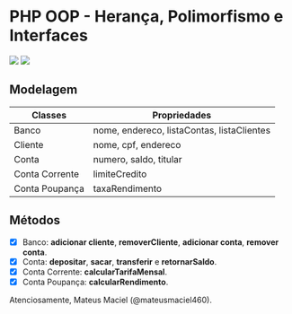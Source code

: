 # PHP OOP - Herança, Polimorfismo e Interfaces

![](https://img.shields.io/badge/linguagem-php-purple)
![](https://img.shields.io/badge/paradigma-oop-orange)

## Modelagem

|Classes|Propriedades|
|-------|------------|
|Banco|nome, endereco, listaContas, listaClientes|
|Cliente|nome, cpf, endereco|
|Conta|numero, saldo, titular|
|Conta Corrente|limiteCredito|
|Conta Poupança|taxaRendimento|

## Métodos

- [x] Banco: **adicionar cliente**, **removerCliente**, **adicionar conta**, **remover conta**.
- [x] Conta: **depositar**, **sacar**, **transferir** e **retornarSaldo**.
- [x] Conta Corrente: **calcularTarifaMensal**.
- [x] Conta Poupança: **calcularRendimento**.

Atenciosamente, Mateus Maciel (@mateusmaciel460).